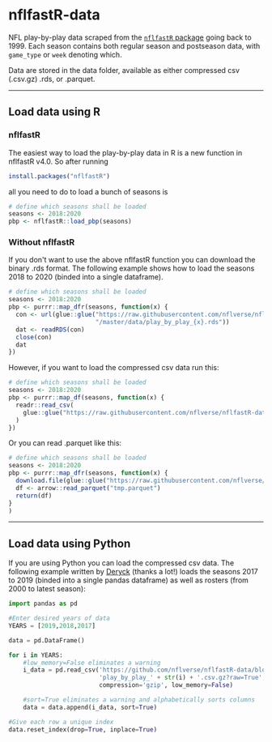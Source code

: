 # nflfastR-data
NFL play-by-play data scraped from the [`nflfastR` package](https://github.com/nflverse/nflfastR) going back to 1999. Each season contains both regular season and postseason data, with `game_type` or `week` denoting which.

Data are stored in the data folder, available as either compressed csv (.csv.gz) .rds, or .parquet.

___

## Load data using R

### nflfastR

The easiest way to load the play-by-play data in R is a new function in nflfastR v4.0. So after running

```r
install.packages("nflfastR")
```

all you need to do to load a bunch of seasons is

```r
# define which seasons shall be loaded
seasons <- 2018:2020
pbp <- nflfastR::load_pbp(seasons)
```

### Without nflfastR

If you don't want to use the above nflfastR function you can download the binary .rds format. The following example shows how to load the seasons 2018 to 2020 (binded into a single dataframe).

```R
# define which seasons shall be loaded
seasons <- 2018:2020
pbp <- purrr::map_dfr(seasons, function(x) {
  con <- url(glue::glue("https://raw.githubusercontent.com/nflverse/nflfastR-data",
                        "/master/data/play_by_play_{x}.rds"))
  dat <- readRDS(con)
  close(con)
  dat
})

```

However, if you want to load the compressed csv data run this:
```R
# define which seasons shall be loaded
seasons <- 2018:2020
pbp <- purrr::map_df(seasons, function(x) {
  readr::read_csv(
    glue::glue("https://raw.githubusercontent.com/nflverse/nflfastR-data/master/data/play_by_play_{x}.csv.gz")
  )
})
```

Or you can read .parquet like this:
```R
# define which seasons shall be loaded
seasons <- 2018:2020
pbp <- purrr::map_dfr(seasons, function(x) {
  download.file(glue::glue("https://raw.githubusercontent.com/nflverse/nflfastR-data/master/data/play_by_play_{x}.parquet"), "tmp.parquet")
  df <- arrow::read_parquet("tmp.parquet")
  return(df)
}
)
```

___

## Load data using Python

If you are using Python you can load the compressed csv data. The following example written by [Deryck](https://twitter.com/Deryck_SG) (thanks a lot!) loads the seasons 2017 to 2019 (binded into a single pandas dataframe) as well as rosters (from 2000 to latest season):
```Python
import pandas as pd 

#Enter desired years of data
YEARS = [2019,2018,2017]

data = pd.DataFrame()

for i in YEARS:  
    #low_memory=False eliminates a warning
    i_data = pd.read_csv('https://github.com/nflverse/nflfastR-data/blob/master/data/' \
                         'play_by_play_' + str(i) + '.csv.gz?raw=True',
                         compression='gzip', low_memory=False)

    #sort=True eliminates a warning and alphabetically sorts columns
    data = data.append(i_data, sort=True)

#Give each row a unique index
data.reset_index(drop=True, inplace=True)

```

